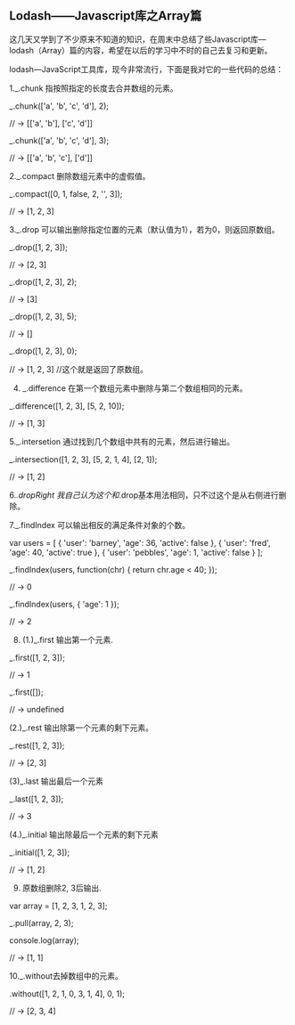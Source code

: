 ##	Lodash——Javascript库之Array篇
这几天又学到了不少原来不知道的知识，在周末中总结了些Javascript库—lodash（Array）篇的内容，希望在以后的学习中不时的自己去复习和更新。

 lodash—JavaScript工具库，现今非常流行，下面是我对它的一些代码的总结：

1._.chunk  指按照指定的长度去合并数组的元素。

_.chunk(['a', 'b', 'c', 'd'], 2);  

// → [['a', 'b'], ['c', 'd']]  

_.chunk(['a', 'b', 'c', 'd'], 3);  

// → [['a', 'b', 'c'], ['d']]  

2._.compact  删除数组元素中的虚假值。

_.compact([0, 1, false, 2, '', 3]);  

// → [1, 2, 3]  

3._.drop 可以输出删除指定位置的元素（默认值为1），若为0，则返回原数组。

_.drop([1, 2, 3]);  

// → [2, 3]  

_.drop([1, 2, 3], 2);  

// → [3]  

 _.drop([1, 2, 3], 5);  

// → []

_.drop([1, 2, 3], 0);  

// → [1, 2, 3]                   //这个就是返回了原数组。

4. _.difference 在第一个数组元素中删除与第二个数组相同的元素。

_.difference([1, 2, 3], [5, 2, 10]);  

// → [1, 3]

5._.intersetion  通过找到几个数组中共有的元素，然后进行输出。

_.intersection([1, 2, 3], [5, 2, 1, 4], [2, 1]);  

// → [1, 2]  

6._.dropRight  我自己认为这个和_.drop基本用法相同，只不过这个是从右侧进行删除。

7._.findIndex  可以输出相反的满足条件对象的个数。

var users = [  { 'user': 'barney',  'age': 36, 'active': false },  { 'user': 'fred',    'age': 40, 'active': true },                                                      { 'user': 'pebbles', 'age': 1,  'active': false }  ];  

_.findIndex(users, function(chr) { return chr.age < 40; });  

// → 0  

_.findIndex(users, { 'age': 1 });  

// → 2

8. (1.)_.first 输出第一个元素.

_.first([1, 2, 3]);  

// → 1  

_.first([]);  

// → undefined  

(2.)_.rest 输出除第一个元素的剩下元素。

_.rest([1, 2, 3]);  

// → [2, 3]

(3)_.last 输出最后一个元素

 _.last([1, 2, 3]);  

// → 3  

(4.)_.initial 输出除最后一个元素的剩下元素

 _.initial([1, 2, 3]);  

// → [1, 2]  

9. 原数组删除2, 3后输出.

var array = [1, 2, 3, 1, 2, 3];  

_.pull(array, 2, 3);  

console.log(array);  

// → [1, 1]

10._.without去掉数组中的元素。

.without([1, 2, 1, 0, 3, 1, 4], 0, 1);  

// → [2, 3, 4]  
